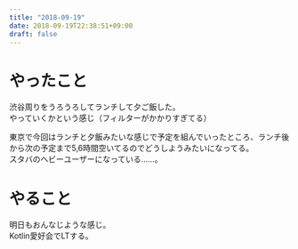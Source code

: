 ```yaml
---
title: "2018-09-19"
date: 2018-09-19T22:38:51+09:00
draft: false
---
```


# やったこと
渋谷周りをうろうろしてランチして夕ご飯した。  
やっていくかという感じ（フィルターがかかりすぎてる）  

東京で今回はランチと夕飯みたいな感じで予定を組んでいったところ、ランチ後から次の予定まで5,6時間空いてるのでどうしようみたいになってる。  
スタバのヘビーユーザーになっている……。  

# やること  
明日もおんなじような感じ。  
Kotlin愛好会でLTする。  
